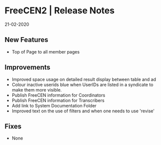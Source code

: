 __FreeCEN2 | Release Notes__
  =======================
  21-02-2020

  __New Features__
  ----------------

  * Top of Page to all member pages


  __Improvements__
  ----------------

  * Improved space usage on detailed result display between table and ad
  * Colour inactive userids blue when UserIDs are listed in a syndicate to make them more visible.
  * Publish FreeCEN information for Coordinators
  * Publish FreeCEN information for Transcribers
  * Add link to System Documentation Folder
  * Improved text on the use of filters and when one needs to use 'revise'


  __Fixes__
  ---------

  * None
